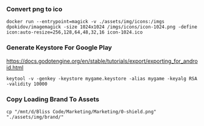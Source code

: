### Convert png to ico

```
docker run --entrypoint=magick -v ./assets/img/icons:/imgs dpokidov/imagemagick -size 1024x1024 /imgs/icons/icon-1024.png -define icon:auto-resize=256,128,64,48,32,16 icon-1024.ico
```

### Generate Keystore For Google Play

https://docs.godotengine.org/en/stable/tutorials/export/exporting_for_android.html

```
keytool -v -genkey -keystore mygame.keystore -alias mygame -keyalg RSA -validity 10000
```

### Copy Loading Brand To Assets

```
cp "/mnt/d/Bliss Code/Marketing/Marketing/0-shield.png" "./assets/img/brand/"
```

